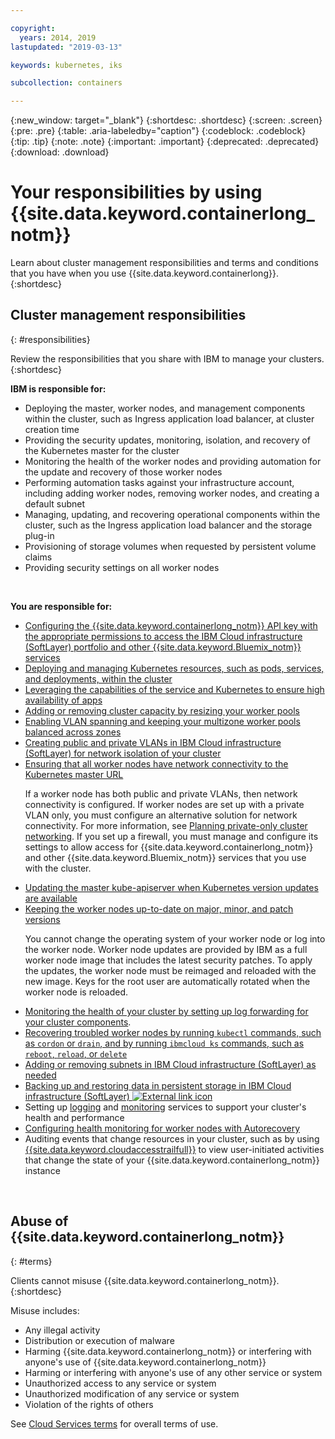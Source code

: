 ```yaml
---

copyright:
  years: 2014, 2019
lastupdated: "2019-03-13"

keywords: kubernetes, iks

subcollection: containers

---
```


{:new_window: target="_blank"}
{:shortdesc: .shortdesc}
{:screen: .screen}
{:pre: .pre}
{:table: .aria-labeledby="caption"}
{:codeblock: .codeblock}
{:tip: .tip}
{:note: .note}
{:important: .important}
{:deprecated: .deprecated}
{:download: .download}



# Your responsibilities by using {{site.data.keyword.containerlong_notm}}
Learn about cluster management responsibilities and terms and conditions that you have when you use {{site.data.keyword.containerlong}}.
{:shortdesc}

## Cluster management responsibilities
{: #responsibilities}

Review the responsibilities that you share with IBM to manage your clusters.
{:shortdesc}

**IBM is responsible for:**

- Deploying the master, worker nodes, and management components within the cluster, such as Ingress application load balancer, at cluster creation time
- Providing the security updates, monitoring, isolation, and recovery of the Kubernetes master for the cluster
- Monitoring the health of the worker nodes and providing automation for the update and recovery of those worker nodes
- Performing automation tasks against your infrastructure account, including adding worker nodes, removing worker nodes, and creating a default subnet
- Managing, updating, and recovering operational components within the cluster, such as the Ingress application load balancer and the storage plug-in
- Provisioning of storage volumes when requested by persistent volume claims
- Providing security settings on all worker nodes

</br>

**You are responsible for:**

- [Configuring the {{site.data.keyword.containerlong_notm}} API key with the appropriate permissions to access the IBM Cloud infrastructure (SoftLayer) portfolio and other {{site.data.keyword.Bluemix_notm}} services](/docs/containers?topic=containers-users#api_key)
- [Deploying and managing Kubernetes resources, such as pods, services, and deployments, within the cluster](/docs/containers?topic=containers-app#app_cli)
- [Leveraging the capabilities of the service and Kubernetes to ensure high availability of apps](/docs/containers?topic=containers-app#highly_available_apps)
- [Adding or removing cluster capacity by resizing your worker pools](/docs/containers?topic=containers-clusters#add_workers)
- [Enabling VLAN spanning and keeping your multizone worker pools balanced across zones](/docs/containers?topic=containers-plan_clusters#ha_clusters)
- [Creating public and private VLANs in IBM Cloud infrastructure (SoftLayer) for network isolation of your cluster](/docs/infrastructure/vlans?topic=vlans-getting-started-with-vlans#getting-started-with-vlans)
- [Ensuring that all worker nodes have network connectivity to the Kubernetes master URL](/docs/containers?topic=containers-firewall#firewall) <p class="note">If a worker node has both public and private VLANs, then network connectivity is configured. If worker nodes are set up with a private VLAN only, you must configure an alternative solution for network connectivity. For more information, see [Planning private-only cluster networking](/docs/containers?topic=containers-cs_network_cluster#plan_setup_private_vlan). If you set up a firewall, you must manage and configure its settings to allow access for {{site.data.keyword.containerlong_notm}} and other {{site.data.keyword.Bluemix_notm}} services that you use with the cluster.</p>
- [Updating the master kube-apiserver when Kubernetes version updates are available](/docs/containers?topic=containers-update#master)
- [Keeping the worker nodes up-to-date on major, minor, and patch versions](/docs/containers?topic=containers-update#worker_node) <p class="note">You cannot change the operating system of your worker node or log into the worker node. Worker node updates are provided by IBM as a full worker node image that includes the latest security patches. To apply the updates, the worker node must be reimaged and reloaded with the new image. Keys for the root user are automatically rotated when the worker node is reloaded. </p>
- [Monitoring the health of your cluster by setting up log forwarding for your cluster components](/docs/containers?topic=containers-health#health).   
- [Recovering troubled worker nodes by running `kubectl` commands, such as `cordon` or `drain`, and by running `ibmcloud ks` commands, such as `reboot`, `reload`, or `delete`](/docs/containers?topic=containers-cs_cli_reference#cs_worker_reboot)
- [Adding or removing subnets in IBM Cloud infrastructure (SoftLayer) as needed](/docs/containers?topic=containers-subnets#subnets)
- [Backing up and restoring data in persistent storage in IBM Cloud infrastructure (SoftLayer) ![External link icon](../icons/launch-glyph.svg "External link icon")](/docs/services/RegistryImages/ibm-backup-restore?topic=RegistryImages-ibmbackup_restore_starter)
- Setting up [logging](/docs/containers?topic=containers-health#logging) and [monitoring](/docs/containers?topic=containers-health#view_metrics) services to support your cluster's health and performance
- [Configuring health monitoring for worker nodes with Autorecovery](/docs/containers?topic=containers-health#autorecovery)
- Auditing events that change resources in your cluster, such as by using [{{site.data.keyword.cloudaccesstrailfull}}](/docs/containers?topic=containers-at_events#at_events) to view user-initiated activities that change the state of your {{site.data.keyword.containerlong_notm}} instance

<br />


## Abuse of {{site.data.keyword.containerlong_notm}}
{: #terms}

Clients cannot misuse {{site.data.keyword.containerlong_notm}}.
{:shortdesc}

Misuse includes:

*   Any illegal activity
*   Distribution or execution of malware
*   Harming {{site.data.keyword.containerlong_notm}} or interfering with anyone's use of {{site.data.keyword.containerlong_notm}}
*   Harming or interfering with anyone's use of any other service or system
*   Unauthorized access to any service or system
*   Unauthorized modification of any service or system
*   Violation of the rights of others


See [Cloud Services terms](https://cloud.ibm.com/docs/overview/terms-of-use/notices.html#terms) for overall terms of use.
